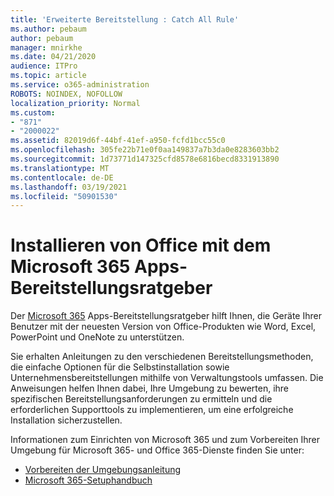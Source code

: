 ```yaml
---
title: 'Erweiterte Bereitstellung : Catch All Rule'
ms.author: pebaum
author: pebaum
manager: mnirkhe
ms.date: 04/21/2020
audience: ITPro
ms.topic: article
ms.service: o365-administration
ROBOTS: NOINDEX, NOFOLLOW
localization_priority: Normal
ms.custom:
- "871"
- "2000022"
ms.assetid: 82019d6f-44bf-41ef-a950-fcfd1bcc55c0
ms.openlocfilehash: 305fe22b71e0f0aa149837a7b3da0e8283603bb2
ms.sourcegitcommit: 1d73771d147325cfd8578e6816becd8331913890
ms.translationtype: MT
ms.contentlocale: de-DE
ms.lasthandoff: 03/19/2021
ms.locfileid: "50901530"
---
```

# <a name="install-office-with-the-microsoft-365-apps-deployment-advisor"></a>Installieren von Office mit dem Microsoft 365 Apps-Bereitstellungsratgeber

Der [Microsoft 365](https://admin.microsoft.com/adminportal/home) Apps-Bereitstellungsratgeber hilft Ihnen, die Geräte Ihrer Benutzer mit der neuesten Version von Office-Produkten wie Word, Excel, PowerPoint und OneNote zu unterstützen.

Sie erhalten Anleitungen zu den verschiedenen Bereitstellungsmethoden, die einfache Optionen für die Selbstinstallation sowie Unternehmensbereitstellungen mithilfe von Verwaltungstools umfassen. Die Anweisungen helfen Ihnen dabei, Ihre Umgebung zu bewerten, ihre spezifischen Bereitstellungsanforderungen zu ermitteln und die erforderlichen Supporttools zu implementieren, um eine erfolgreiche Installation sicherzustellen.

Informationen zum Einrichten von Microsoft 365 und zum Vorbereiten Ihrer Umgebung für Microsoft 365- und Office 365-Dienste finden Sie unter:

- [Vorbereiten der Umgebungsanleitung](https://go.microsoft.com/fwlink/?linkid=2005213)
- [Microsoft 365-Setuphandbuch](https://go.microsoft.com/fwlink/?linkid=2072646)
